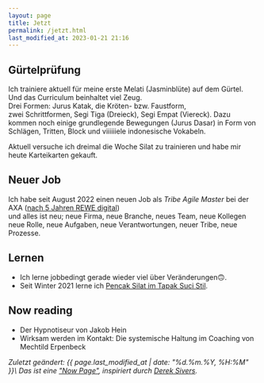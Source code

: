 ```yaml
---
layout: page
title: Jetzt
permalink: /jetzt.html
last_modified_at: 2023-01-21 21:16
---
```

## Gürtelprüfung

Ich trainiere aktuell für meine erste Melati (Jasminblüte) auf dem Gürtel.   
Und das Curriculum beinhaltet viel Zeug.    
Drei Formen: Jurus Katak, die Kröten- bzw. Faustform,  
zwei Schrittformen, Segi Tiga (Dreieck), Segi Empat (Viereck).
Dazu kommen noch einige grundlegende Bewegungen (Jurus Dasar) 
in Form von Schlägen, Tritten, Block und viiiiiiele indonesische Vokabeln.

Aktuell versuche ich dreimal die Woche Silat zu trainieren 
und habe mir heute Karteikarten gekauft.

## Neuer Job

Ich habe seit August 2022 einen neuen Job als *Tribe Agile Master* bei der AXA 
([nach 5 Jahren REWE digital](
/2022/08/15/5-jahre-rewe-digital-danke-auf-wiedersehen.html))  
und alles ist neu; neue Firma, neue Branche, neues Team, neue Kollegen
neue Rolle, neue Aufgaben, neue Verantwortungen, neuer Tribe, neue Prozesse.

## Lernen

- Ich lerne jobbedingt gerade wieder viel über Veränderungen🙃.
- Seit Winter 2021 lerne ich [Pencak Silat im Tapak Suci Stil](https://www.tapak-suci.de/).

## Now reading

- Der Hypnotiseur von Jakob Hein
- Wirksam werden im Kontakt: Die systemische Haltung im Coaching 
von Mechtild Erpenbeck 

*Zuletzt geändert: {{ page.last_modified_at | date: "%d.%m.%Y, %H:%M" }}\\
Das ist eine ["Now Page"](https://nownownow.com/about), 
inspiriert durch [Derek Sivers](https://sive.rs/).*
